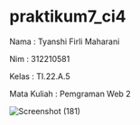# praktikum7_ci4


﻿Nama : Tyanshi Firli Maharani 
 
Nim : 312210581 

Kelas : TI.22.A.5

Mata Kuliah : Pemgraman Web 2



![Screenshot (181)](https://github.com/firlimaharani/praktikum7_ci4/assets/130529482/779d4afc-8e9c-444e-af4b-711c48550056)
